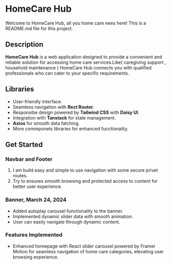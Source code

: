 # HomeCare Hub
Welcome to HomeCare Hub, all you home care nees here!
This is a README.md file for this project.


## Description 
__HomeCare Hub__ is a web application designed to provide a convenient and reliable solution for accessing home care services.Like( caregiving support , household maintenance ) HomeCare Hub connects you with qualified professionals who can cater to your specific requirements.


## Libraries
- User-friendly interface.
- Seamless navigation with __Rect Router__.
- Responsibe design powered by __Tailwind CSS__ with __Daisy UI__.
- Integration with __Tanstack__  for state management.
- __Axios__ for smooth data fatching.
- More commponets libraries for enhanced fucctionality.

## Get Started

### Navbar and Footer
1. I am build easy and simple to use navigation with some secure privet routes.
2. Try to ensures smooth browsing and protected access to content for better user experience.

### Banner, March 24, 2024
- Added autoplay carousel functionality to the banner.
- Implemented dynamic slider data with smooth animation.
- User can easily navigate through dynamic content.


### Features Implemented 

- Enhanced homepage with React slider carousel powered by Framer Motion for seamless navigation of home care categories, elevating user browsing experience.
